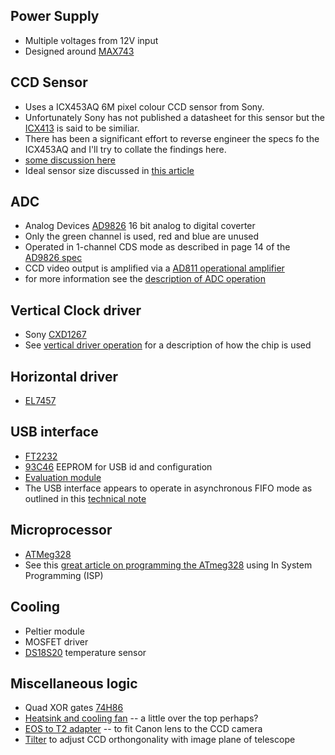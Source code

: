 

## Power Supply
* Multiple voltages from 12V input
* Designed around [MAX743](https://datasheets.maximintegrated.com/en/ds/MAX743.pdf)
## CCD Sensor
* Uses a ICX453AQ 6M pixel colour CCD sensor from Sony. 
* Unfortunately Sony has not published a datasheet for this sensor but the [ICX413](http://www.opticstar.com/Download/Astro/Doc/Imagers/CCD/Sony/ICX413AQ.pdf)
is said to be similiar.
* There has been a significant effort to reverse engineer the specs fo the ICX453AQ and I'll try to collate the findings here.
 * [some discussion here](https://www.cloudynights.com/topic/497530-diy-astro-ccd-16-bit-color-6mpx-camera/page-7)
 * Ideal sensor size discussed in [this article](https://diffractionlimited.com/matching-camera-optics/)
## ADC
* Analog Devices [AD9826](https://www.analog.com/media/en/technical-documentation/data-sheets/AD9826.pdf) 16 bit analog to digital coverter
* Only the green channel is used, red and blue are unused
* Operated in 1-channel CDS mode as described in page 14 of 
the [AD9826 spec](https://www.analog.com/media/en/technical-documentation/data-sheets/AD9826.pdf)
* CCD video output is amplified via a [AD811 operational amplifier](https://www.analog.com/media/en/technical-documentation/data-sheets/AD811.pdf)
* for more information see the [description of ADC operation](adc_operation.md)
## Vertical Clock driver
* Sony [CXD1267](http://pdf.dzsc.com/CXD/CXD1267AN.pdf)
* See [vertical driver operation](vertical_driver.md) for a description of how the chip is used
## Horizontal driver
* [EL7457](https://www.renesas.com/us/en/products/amplifiers-buffers/all-amplifiers/powerfet-ccd-drivers/device/EL7457.html)
## USB interface
* [FT2232](https://au.mouser.com/datasheet/2/163/DS_FT2232H-1621240.pdf)
* [93C46](http://ww1.microchip.com/downloads/en/DeviceDoc/doc5140.pdf) EEPROM for USB id and configuration
* [Evaluation module](https://datasheet.octopart.com/FT232BL-REEL-FTDI-datasheet-7829588.pdf)
* The USB interface appears to operate in asynchronous FIFO mode as outlined in this 
[technical note](https://www.ftdichip.com/Support/Documents/TechnicalNotes/TN_167_FIFO_Basics.pdf)
## Microprocessor
* [ATMeg328](http://ww1.microchip.com/downloads/en/DeviceDoc/Atmel-7810-Automotive-Microcontrollers-ATmega328P_Datasheet.pdf)
* See this [great article on programming the ATmeg328](https://davecturner.github.io/2019/02/23/programming-avr-microcontrollers.html)
using In System Programming (ISP)
## Cooling
* Peltier module 
* MOSFET driver
* [DS18S20](https://datasheets.maximintegrated.com/en/ds/DS18S20.pdf) temperature sensor
## Miscellaneous logic
* Quad XOR gates [74H86](74HC86.PDF)
* [Heatsink and cooling fan](https://www.amazon.com/dp/B009VCAJ7W?tag=noctua0b-20) -- a little over the top perhaps?
* [EOS to T2 adapter](https://www.bintel.com.au/product/zwo-new-eos-t2/?v=322b26af01d5) -- to fit Canon lens to the CCD camera
* [Tilter](https://www.bintel.com.au/product/zwo-t2-tilt-adjuster/?v=322b26af01d5) to adjust CCD orthongonality with image plane of telescope
